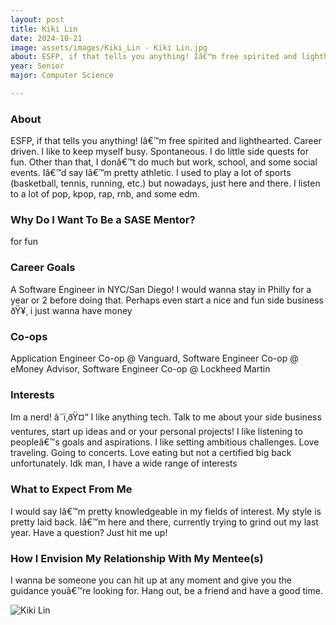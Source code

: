 ```yaml
---
layout: post
title: Kiki Lin 
date: 2024-10-21
image: assets/images/Kiki_Lin - Kiki Lin.jpg
about: ESFP, if that tells you anything! Iâ€™m free spirited and lighthearted. Career driven. I like to keep myself busy. Spontaneous. I do little side quests for fun. Other than that, I donâ€™t do much but work, school, and some social events. Iâ€™d say Iâ€™m pretty athletic. I used to play a lot of sports (basketball, tennis, running, etc.) but nowadays, just here and there. I listen to a lot of pop, kpop, rap, rnb, and some edm. 
year: Senior
major: Computer Science

---
```


### About

ESFP, if that tells you anything! Iâ€™m free spirited and lighthearted. Career driven. I like to keep myself busy. Spontaneous. I do little side quests for fun. Other than that, I donâ€™t do much but work, school, and some social events. Iâ€™d say Iâ€™m pretty athletic. I used to play a lot of sports (basketball, tennis, running, etc.) but nowadays, just here and there. I listen to a lot of pop, kpop, rap, rnb, and some edm. 

### Why Do I Want To Be a SASE Mentor?

for fun

### Career Goals

A Software Engineer in NYC/San Diego! I would wanna stay in Philly for a year or 2 before doing that. Perhaps even start a nice and fun side business ðŸ¥¸ i just wanna have money

### Co-ops

Application Engineer Co-op @ Vanguard, Software Engineer Co-op @ eMoney Advisor, Software Engineer Co-op @ Lockheed Martin 

### Interests

Im a nerd! â˜ï¸ðŸ¤“ I like anything tech. Talk to me about your side business ventures, start up ideas and or your personal projects! I like listening to peopleâ€™s goals and aspirations. I like setting ambitious challenges. Love traveling. Going to concerts. Love eating but not a certified big back unfortunately. Idk man, I have a wide range of interests 

### What to Expect From Me

I would say Iâ€™m pretty knowledgeable in my fields of interest. My style is pretty laid back. Iâ€™m here and there, currently trying to grind out my last year. Have a question? Just hit me up! 

### How I Envision My Relationship With My Mentee(s) 

I wanna be someone you can hit up at any moment and give you the guidance youâ€™re looking for. Hang out, be a friend and have a good time.

<div class="text-center my-5">
    <img src="https://sase-drexel.github.io/mentorship-2024/assets/images/Kiki_Lin - Kiki Lin.jpg" alt="Kiki Lin" class="rounded post-img" />
</div>
